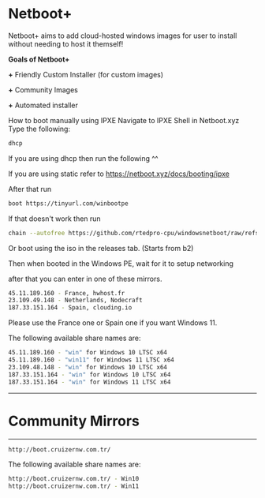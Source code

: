 # Netboot+
Netboot+ aims to add cloud-hosted windows images for user to install without needing to host it themself!


**Goals of Netboot+**

**+** Friendly Custom Installer (for custom images)

**+** Community Images

**+** Automated installer



How to boot manually using IPXE
Navigate to IPXE Shell in Netboot.xyz
Type the following:
```bash
dhcp
```
If you are using dhcp then run the following ^^

If you are using static refer to https://netboot.xyz/docs/booting/ipxe

After that run
```bash
boot https://tinyurl.com/winbootpe
```

If that doesn't work then run
```bash
chain --autofree https://github.com/rtedpro-cpu/windowsnetboot/raw/refs/heads/main/release/custom/boot.ipxe
```


Or boot using the iso in the releases tab. (Starts from b2)


Then when booted in the Windows PE, wait for it to setup networking

after that you can enter in one of these mirrors.

```bash
45.11.189.160 - France, hwhost.fr
23.109.49.148 - Netherlands, Nodecraft
187.33.151.164 - Spain, clouding.io
```

Please use the France one or Spain one if you want Windows 11.

The following available share names are:

```bash
45.11.189.160 - "win" for Windows 10 LTSC x64
45.11.189.160 - "win11" for Windows 11 LTSC x64
23.109.48.148 - "win" for Windows 10 LTSC x64
187.33.151.164 - "win" for Windows 10 LTSC x64
187.33.151.164 - "win" for Windows 11 LTSC x64
```

--------------------------------------------
# Community Mirrors
--------------------------------------------

```bash
http://boot.cruizernw.com.tr/
```


The following available share names are:


```bash
http://boot.cruizernw.com.tr/ - Win10
http://boot.cruizernw.com.tr/ - Win11
```
